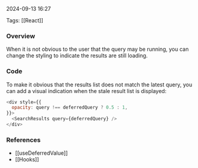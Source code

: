 
2024-09-13 16:27

Tags: [[React]]

### Overview
When it is not obvious to the user that the query may be running, you can change the styling to indicate the results are still loading.

### Code
To make it obvious that the results list does not match the latest query, you can add a visual indication when the stale result list is displayed:
```javascript
<div style={{
  opacity: query !== deferredQuery ? 0.5 : 1,
}}>
  <SearchResults query={deferredQuery} />
</div>
```

### References
- [[useDeferredValue]]
- [[Hooks]]

